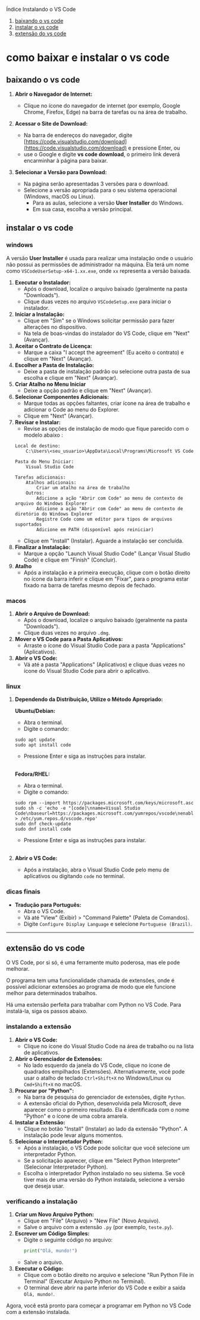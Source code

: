 Índice Instalando o VS Code

1. [baixando o vs code](#baixando-o-vs-code)
1. [instalar o vs code](#instalar-o-vs-code)
1. [extensão do vs code](#extensão-do-vs-code)

# como baixar e instalar o vs code

## baixando o vs code

1. **Abrir o Navegador de Internet:**
    - Clique no ícone do navegador de internet (por exemplo, Google Chrome, Firefox, Edge) na barra de tarefas ou na área de trabalho.

2. **Acessar o Site de Download:**
    - Na barra de endereços do navegador, digite [https://code.visualstudio.com/download](https://code.visualstudio.com/download) e pressione Enter, ou
    - use o Google e digite **vs code download**, o primeiro link deverá encarminhar à página para baixar.

3. **Selecionar a Versão para Download:**
    - Na página serão apresentadas 3 versões para o download.
    - Selecione a versão apropriada para o seu sistema operacional (Windows, macOS ou Linux).
        - Para as aulas, selecione a versão **User Installer** do Windows.
        - Em sua casa, escolha a versão principal.

## instalar o vs code

### windows

A versão **User Installer** é usada para realizar uma instalação onde o usuário não possui as permissões de administrador na máquina. Ela terá um nome como `VSCodeUserSetup-x64-1.xx.exe`, onde `xx` representa a versão baixada.

1. **Executar o Instalador:**
    - Após o download, localize o arquivo baixado (geralmente na pasta "Downloads").
    - Clique duas vezes no arquivo `VSCodeSetup.exe` para iniciar o instalador.
1. **Iniciar a Instalação:**
    - Clique em "Sim" se o Windows solicitar permissão para fazer alterações no dispositivo.
    - Na tela de boas-vindas do instalador do VS Code, clique em "Next" (Avançar).
1. **Aceitar o Contrato de Licença:**
    - Marque a caixa "I accept the agreement" (Eu aceito o contrato) e clique em "Next" (Avançar).
1. **Escolher a Pasta de Instalação:**
    - Deixe a pasta de instalação padrão ou selecione outra pasta de sua escolha e clique em "Next" (Avançar).
1. **Criar Atalho no Menu Iniciar**
    - Deixe a opção padrão e clique em "Next" (Avançar).
1. **Selecionar Componentes Adicionais:**
    - Marque todas as opções faltantes, criar ícone na área de trabalho e adicionar o Code ao menu do Explorer.
    - Clique em "Next" (Avançar).
1. **Revisar e Instalar:**
    - Revise as opções de instalação de modo que fique parecido com o modelo abaixo :
    ```
    Local de destino:
        C:\Users\<seu_usuario>\AppData\Local\Programs\Microsoft VS Code

    Pasta do Menu Iniciar:
        Visual Studio Code

    Tarefas adicionais:
        Atalhos adicionais:
            Criar um atalho na área de trabalho
        Outros:
            Adicione a ação "Abrir com Code" ao menu de contexto de arquivo do Windows Explorer
            Adicione a ação "Abrir com Code" ao menu de contexto de diretório do Windows Explorer
            Registre Code como um editor para tipos de arquivos suportados
            Adicione em PATH (disponível após reiniciar)
    ```
   - Clique em "Install" (Instalar). Aguarde a instalação ser concluída.
1. **Finalizar a Instalação:**
    - Marque a opção "Launch Visual Studio Code" (Lançar Visual Studio Code) e clique em "Finish" (Concluir).
1. **Atalho**
    - Após a instalação e a primeira execução, clique com o botão direito no ícone da barra inferir e clique em "Fixar", para o programa estar fixado na barra de tarefas mesmo depois de fechado.

### macos

1. **Abrir o Arquivo de Download:**
    - Após o download, localize o arquivo baixado (geralmente na pasta "Downloads").
    - Clique duas vezes no arquivo `.dmg`.
2. **Mover o VS Code para a Pasta Aplicativos:**
    - Arraste o ícone do Visual Studio Code para a pasta "Applications" (Aplicativos).
3. **Abrir o VS Code:**
    - Vá até a pasta "Applications" (Aplicativos) e clique duas vezes no ícone do Visual Studio Code para abrir o aplicativo.

### linux

1. **Dependendo da Distribuição, Utilize o Método Apropriado:**

    **Ubuntu/Debian:**
    - Abra o terminal.
    - Digite o comando:
    ```
    sudo apt update
    sudo apt install code
    ```
    - Pressione Enter e siga as instruções para instalar.<br><br>

    **Fedora/RHEL:**
    - Abra o terminal.
    - Digite o comando:
    ```
    sudo rpm --import https://packages.microsoft.com/keys/microsoft.asc
    sudo sh -c 'echo -e "[code]\nname=Visual Studio Code\nbaseurl=https://packages.microsoft.com/yumrepos/vscode\nenabled=1\ngpgcheck=1\ngpgkey=https://packages.microsoft.com/keys/microsoft.asc" > /etc/yum.repos.d/vscode.repo'
    sudo dnf check-update
    sudo dnf install code
    ```
    - Pressione Enter e siga as instruções para instalar.<br><br>

2. **Abrir o VS Code:**
   - Após a instalação, abra o Visual Studio Code pelo menu de aplicativos ou digitando `code` no terminal.

### dicas finais

- **Tradução para Português:**
    - Abra o VS Code.
    - Vá até "View" (Exibir) > "Command Palette" (Paleta de Comandos).
    - Digite `Configure Display Language` e selecione `Portuguese (Brazil)`.

----

## extensão do vs code

O VS Code, por si só, é uma ferramente muito poderosa, mas ele pode melhorar.

O programa tem uma funcionalidade chamada de extensões, onde é possível adicionar extensões ao programa de modo que ele funcione melhor para determinados trabalhos.

Há uma extensão perfeita para trabalhar com Python no VS Code. Para instalá-la, siga os passos abaixo.

### instalando a extensão

1. **Abrir o VS Code:**
    - Clique no ícone do Visual Studio Code na área de trabalho ou na lista de aplicativos.
1. **Abrir o Gerenciador de Extensões:**
    - No lado esquerdo da janela do VS Code, clique no ícone de quadrados empilhados (Extensões). Alternativamente, você pode usar o atalho de teclado `Ctrl+Shift+X` no Windows/Linux ou `Cmd+Shift+X` no macOS.
1. **Procurar por "Python":**
    - Na barra de pesquisa do gerenciador de extensões, digite `Python`.
    - A extensão oficial do Python, desenvolvida pela Microsoft, deve aparecer como o primeiro resultado. Ela é identificada com o nome "Python" e o ícone de uma cobra amarela.
1. **Instalar a Extensão:**
    - Clique no botão "Install" (Instalar) ao lado da extensão "Python". A instalação pode levar alguns momentos.
1. **Selecionar o Interpretador Python:**
    - Após a instalação, o VS Code pode solicitar que você selecione um interpretador Python.
    - Se a solicitação aparecer, clique em "Select Python Interpreter" (Selecionar Interpretador Python).
    - Escolha o interpretador Python instalado no seu sistema. Se você tiver mais de uma versão do Python instalada, selecione a versão que deseja usar.

### verificando a instalação

1. **Criar um Novo Arquivo Python:**
    - Clique em "File" (Arquivo) > "New File" (Novo Arquivo).
    - Salve o arquivo com a extensão `.py` (por exemplo, `teste.py`).
2. **Escrever um Código Simples:**
    - Digite o seguinte código no arquivo:
        ```python
        print("Olá, mundo!")
        ```
    - Salve o arquivo.
3. **Executar o Código:**
    - Clique com o botão direito no arquivo e selecione "Run Python File in Terminal" (Executar Arquivo Python no Terminal).
    - O terminal deve abrir na parte inferior do VS Code e exibir a saída `Olá, mundo!`.

Agora, você está pronto para começar a programar em Python no VS Code com a extensão instalada.

